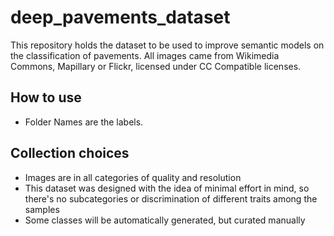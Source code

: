 # deep_pavements_dataset

This repository holds the dataset to be used to improve semantic models on the classification of pavements. All images came from Wikimedia Commons, Mapillary or Flickr, licensed under CC Compatible licenses.

## How to use

- Folder Names are the labels.

## Collection choices

- Images are in all categories of quality and resolution
- This dataset was designed with the idea of minimal effort in mind, so there's no subcategories or discrimination of different traits among the samples
- Some classes will be automatically generated, but curated manually
